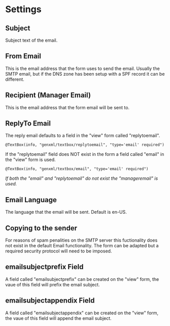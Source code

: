 # Settings

## Subject
Subject text of the email.

## From Email
This is the email address that the form uses to send the email.  Usually the SMTP email, but if the DNS zone has been setup with a SPF record it can be different.

## Recipient (Manager Email)
This is the email address that the form email will be sent to.

## ReplyTo Email 
The reply email defaults to a field in the "view" form called "replytoemail".
```
@TextBox(info, "genxml/textbox/replytoemail", "type='email' required")
```
If the "replytoemail" field does NOT exist in the form a field called "email" in the "view" form is used. 
```
@TextBox(info, "genxml/textbox/email", "type='email' required")
```
*If both the "email" and "replytoemail" do not exist the "manageremail" is used.*  

## Email Language
The language that the email will be sent.  Default is en-US.

## Copying to the sender
For reasons of spam penalities on the SMTP server this fuctionality does not exist in the default Email functionality.  The form can be adapted but a required security protocol will need to be imposed.  

## emailsubjectprefix Field
A field called "emailsubjectprefix" can be created on the "view" form, the vaue of this field will prefix the email subject.  
## emailsubjectappendix Field
A field called "emailsubjectappendix" can be created on the "view" form, the vaue of this field will append the email subject.  
